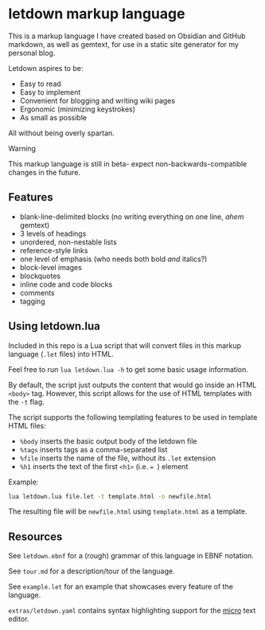 # letdown markup language

This is a markup language I have created based on Obsidian and GitHub markdown,
as well as gemtext, for use in a static site generator for my personal blog.

Letdown aspires to be:

- Easy to read
- Easy to implement
- Convenient for blogging and writing wiki pages
- Ergonomic (minimizing keystrokes)
- As small as possible

All without being overly spartan.

> [!WARNING]
> This markup language is still in beta- expect non-backwards-compatible changes
> in the future.

## Features

- blank-line-delimited blocks (no writing everything on one line, *ahem* gemtext)
- 3 levels of headings
- unordered, non-nestable lists
- reference-style links
- one level of emphasis (who needs both bold *and* italics?)
- block-level images
- blockquotes
- inline code and code blocks
- comments
- tagging

## Using letdown.lua

Included in this repo is a Lua script that will convert files in this markup 
language (`.let` files) into HTML.

Feel free to run `lua letdown.lua -h` to get some basic usage information.

By default, the script just outputs the content that would go inside an HTML
`<body>` tag. However, this script allows for the use of HTML templates with 
the `-t` flag.

The script supports the following templating features to be used in template HTML
files:

- `%body` inserts the basic output body of the letdown file
- `%tags` inserts tags as a comma-separated list
- `%file` inserts the name of the file, without its `.let` extension
- `%h1` inserts the text of the first `<h1>` (i.e. `= `) element

Example:

```sh
lua letdown.lua file.let -t template.html -o newfile.html
```

The resulting file will be `newfile.html` using `template.html` as a template.

## Resources

See `letdown.ebnf` for a (rough) grammar of this language in EBNF notation.

See `tour.md` for a description/tour of the language.

See `example.let` for an example that showcases every feature of the language.

`extras/letdown.yaml` contains syntax highlighting support for the 
[micro](https://github.com/zyedidia/micro) text editor.
